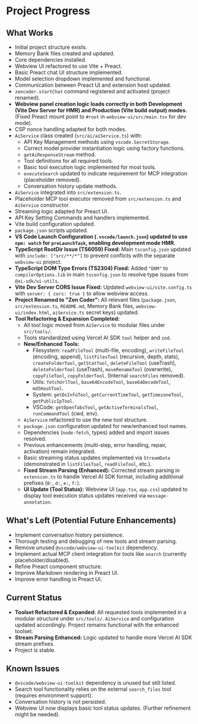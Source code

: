 # Project Progress

## What Works
- Initial project structure exists.
- Memory Bank files created and updated.
- Core dependencies installed.
- Webview UI refactored to use Vite + Preact.
- Basic Preact chat UI structure implemented.
- Model selection dropdown implemented and functional.
- Communication between Preact UI and extension host updated.
- `zencoder.startChat` command registered and activated (project renamed).
- **Webview panel creation logic loads correctly in both Development (Vite Dev Server for HMR) and Production (Vite build output) modes.** (Fixed Preact mount point to `#root` in `webview-ui/src/main.tsx` for dev mode).
- CSP nonce handling adapted for both modes.
- `AiService` class created (`src/ai/aiService.ts`) with:
    - API Key Management methods using `vscode.SecretStorage`.
    - Correct model provider instantiation logic using factory functions.
    - `getAiResponseStream` method.
    - Tool definitions for all required tools.
    - Basic tool execution logic implemented for most tools.
    - `executeSearch` updated to indicate requirement for MCP integration (placeholder removed).
    - Conversation history update methods.
- `AiService` integrated into `src/extension.ts`.
- Placeholder MCP tool executor removed from `src/extension.ts` and `AiService` constructor.
- Streaming logic adapted for Preact UI.
- API Key Setting Commands and handlers implemented.
- Vite build configuration updated.
- `package.json` scripts updated.
- **VS Code Launch Configuration (`.vscode/launch.json`) updated to use `npm: watch` for `preLaunchTask`, enabling development mode HMR.**
- **TypeScript RootDir Issue (TS6059) Fixed:** Main `tsconfig.json` updated with `include: ["src/**/*"]` to prevent conflicts with the separate `webview-ui` project.
- **TypeScript DOM Type Errors (TS2304) Fixed:** Added `"DOM"` to `compilerOptions.lib` in main `tsconfig.json` to resolve type issues from `@ai-sdk/ui-utils`.
- **Vite Dev Server CORS Issue Fixed:** Updated `webview-ui/vite.config.ts` with `server: { cors: true }` to allow webview access.
- **Project Renamed to "Zen Coder":** All relevant files (`package.json`, `src/extension.ts`, `README.md`, Memory Bank files, `webview-ui/index.html`, `aiService.ts` secret keys) updated.
- **Tool Refactoring & Expansion Completed:**
    - All tool logic moved from `AiService` to modular files under `src/tools/`.
    - Tools standardized using Vercel AI SDK `tool` helper and `zod`.
    - **New/Enhanced Tools:**
        - Filesystem: `readFileTool` (multi-file, encoding), `writeFileTool` (encoding, append), `listFilesTool` (recursive, depth, stats), `createFolderTool`, `getStatTool`, `deleteFileTool` (useTrash), `deleteFolderTool` (useTrash), `moveRenameTool` (overwrite), `copyFileTool`, `copyFolderTool`. (Internal `searchFiles` removed).
        - Utils: `fetchUrlTool`, `base64EncodeTool`, `base64DecodeTool`, `md5HashTool`.
        - System: `getOsInfoTool`, `getCurrentTimeTool`, `getTimezoneTool`, `getPublicIpTool`.
        - VSCode: `getOpenTabsTool`, `getActiveTerminalsTool`, `runCommandTool` (cwd, env).
    - `AiService` refactored to use the new tool structure.
    - `package.json` configuration updated for new/enhanced tool names.
    - Dependencies (`node-fetch`, types) added and import issues resolved.
    - Previous enhancements (multi-step, error handling, repair, activation) remain integrated.
    - Basic streaming status updates implemented via `StreamData` (demonstrated in `listFilesTool`, `readFileTool`, etc.).
    - **Fixed Stream Parsing (Enhanced):** Corrected stream parsing in `extension.ts` to handle Vercel AI SDK format, including additional prefixes (`0:`, `d:`, `e:`, `f:`).
    - **UI Update (Tool Status):** Webview UI (`app.tsx`, `app.css`) updated to display tool execution status updates received via `message-annotation`.
## What's Left (Potential Future Enhancements)
- Implement conversation history persistence.
- Thorough testing and debugging of new tools and stream parsing.
- Remove unused `@vscode/webview-ui-toolkit` dependency.
- Implement actual MCP client integration for tools like `search` (currently placeholder/disabled).
- Refine Preact component structure.
- Improve Markdown rendering in Preact UI.
- Improve error handling in Preact UI.

## Current Status
- **Toolset Refactored & Expanded:** All requested tools implemented in a modular structure under `src/tools/`. `AiService` and configuration updated accordingly. Project remains functional with the enhanced toolset.
- **Stream Parsing Enhanced:** Logic updated to handle more Vercel AI SDK stream prefixes.
- Project is stable.

## Known Issues
- `@vscode/webview-ui-toolkit` dependency is unused but still listed.
- Search tool functionality relies on the external `search_files` tool (requires environment support).
- Conversation history is not persisted.
- Webview UI now displays basic tool status updates. (Further refinement might be needed).